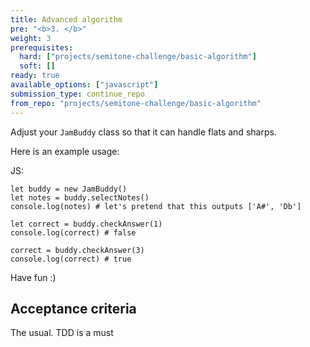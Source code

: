 ```yaml
---
title: Advanced algorithm
pre: "<b>3. </b>"
weight: 3
prerequisites:
  hard: ["projects/semitone-challenge/basic-algorithm"]
  soft: []
ready: true
available_options: ["javascript"]
submission_type: continue_repo
from_repo: "projects/semitone-challenge/basic-algorithm"
---
```


Adjust your `JamBuddy` class so that it can handle flats and sharps.

Here is an example usage:

JS:

```
let buddy = new JamBuddy()
let notes = buddy.selectNotes()
console.log(notes) # let's pretend that this outputs ['A#', 'Db']

let correct = buddy.checkAnswer(1)
console.log(correct) # false

correct = buddy.checkAnswer(3)
console.log(correct) # true
```

Have fun :)

## Acceptance criteria

The usual. TDD is a must
